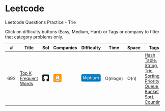 # Leetcode
Leetcode Questions Practice - Trie

Click on difficulty buttons (Easy, Medium, Hard) or Tags or company to filter that category problems only.

|#|Title|Sol|Companies|Difficulty|Time|Space|Tags|
| - | - | - | - | - |  - | - | - |
|692|[Top K Frequent Words](https://leetcode.com/problems/top-k-frequent-words/)|[<img src="../../images/github.svg" width="27" title="Solution" />](https://github.com/yvrakesh/Leetcode/tree/main/code-0500-to-0999/692-Top-K-Frequent-Words)|[<img src="../../images/amazon.svg" width="27" title="Amazon" />](https://github.com/yvrakesh/Leetcode/tree/main/company/Amazon)&nbsp; |[![Medium](../../images/MediumBlue.svg)](https://github.com/yvrakesh/Leetcode/tree/main/difficulty/Medium)|O(nlogn)|O(n)|[Hash Table](https://github.com/yvrakesh/Leetcode/tree/main/tag/Hash-Table), [String](https://github.com/yvrakesh/Leetcode/tree/main/tag/String), [Trie](https://github.com/yvrakesh/Leetcode/tree/main/tag/Trie), [Sorting](https://github.com/yvrakesh/Leetcode/tree/main/tag/Sorting), [Priority Queue](https://github.com/yvrakesh/Leetcode/tree/main/tag/Priority-Queue), [Bucket Sort](https://github.com/yvrakesh/Leetcode/tree/main/tag/Bucket-Sort), [Counting](https://github.com/yvrakesh/Leetcode/tree/main/tag/Counting)